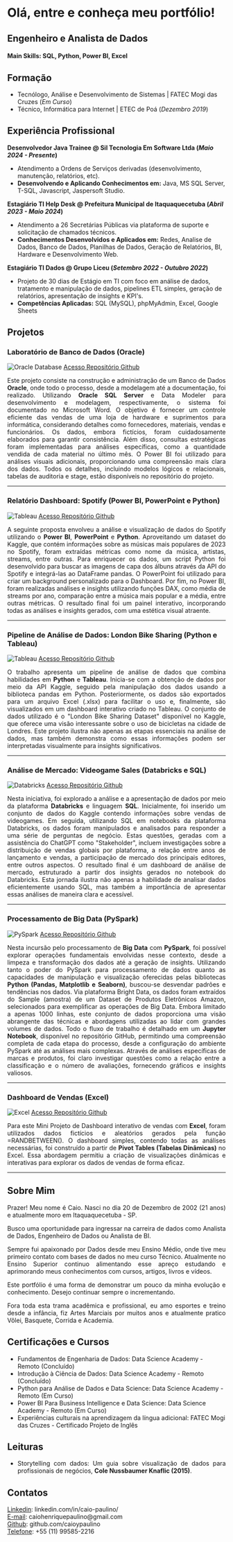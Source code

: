 # Olá, entre e conheça meu portfólio!

## Engenheiro e Analista de Dados

#### Main Skills: SQL, Python, Power BI, Excel

## Formação
- Tecnólogo, Análise e Desenvolvimento de Sistemas | FATEC Mogi das Cruzes (_Em Curso_)								       		
- Técnico, Informática para Internet	| ETEC de Poá (_Dezembro 2019_)	 			        		

## Experiência Profissional
**Desenvolvedor Java Trainee @ Sil Tecnologia Em Software Ltda (_Maio 2024 - Presente_)**
- Atendimento a Ordens de Serviços derivadas (desenvolvimento, manutenção, relatórios, etc).
- **Desenvolvendo e Aplicando Conhecimentos em:** Java, MS SQL Server, T-SQL, Javascript, Jaspersoft Studio.

**Estagiário TI Help Desk @ Prefeitura Municipal de Itaquaquecetuba (_Abril 2023 - Maio 2024_)**
- Atendimento a 26 Secretárias Públicas via plataforma de suporte e solicitação de chamados técnicos.
- **Conhecimentos Desenvolvidos e Aplicados em:** Redes, Analise de Dados, Banco
de Dados, Planilhas de Dados, Geração de Relatórios, BI, Hardware e
Desenvolvimento Web.

**Estagiário TI Dados @ Grupo Liceu (_Setembro 2022 - Outubro 2022_)**
- Projeto de 30 dias de Estágio em TI com foco em análise de dados,
tratamento e manipulação de dados, pipelines ETL simples, geração de
relatórios, apresentação de insights e KPI's.
- **Competências Aplicadas:** SQL (MySQL), phpMyAdmin, Excel, Google
Sheets

## Projetos
### Laboratório de Banco de Dados (Oracle)
![Oracle Database](/assets/img/Oracle.jpg) 
[Acesso Repositório Github](https://github.com/caioypaulino/Lab-Banco-de-Dados)

<p align="justify">Este projeto consiste na construção e administração de um Banco de Dados <b>Oracle</b>, onde todo o processo, desde a modelagem até a documentação, foi realizado. Utilizando <b>Oracle SQL Server</b> e Data Modeler para desenvolvimento e modelagem, respectivamente, o sistema foi documentado no Microsoft Word. O objetivo é fornecer um controle eficiente das vendas de uma loja de hardware e suprimentos para informática, considerando detalhes como fornecedores, materiais, vendas e funcionários. Os dados, embora fictícios, foram cuidadosamente elaborados para garantir consistência. Além disso, consultas estratégicas foram implementadas para análises específicas, como a quantidade vendida de cada material no último mês. O Power BI foi utilizado para análises visuais adicionais, proporcionando uma compreensão mais clara dos dados. Todos os detalhes, incluindo modelos lógicos e relacionais, tabelas de auditoria e stage, estão disponíveis no repositório do projeto.</p>

-----------------------

### Relatório Dashboard: Spotify (Power BI, PowerPoint e Python)
![Tableau](/assets/img/PowerBI.png)
[Acesso Repositório Github](https://github.com/caioypaulino/Projeto-PowerBI_Spotify)
 
<p align="justify">A seguinte proposta envolveu a análise e visualização de dados do Spotify utilizando o <b>Power BI</b>, <b>PowerPoint</b> e <b>Python</b>. Aproveitando um dataset do Kaggle, que contém informações sobre as músicas mais populares de 2023 no Spotify, foram extraídas métricas como nome da música, artistas, streams, entre outras. Para enriquecer os dados, um script Python foi desenvolvido para buscar as imagens de capa dos álbuns através da API do Spotify e integrá-las ao DataFrame pandas. O PowerPoint foi utilizado para criar um background personalizado para o Dashboard. Por fim, no Power BI, foram realizadas análises e insights utilizando funções DAX, como média de streams por ano, comparação entre a música mais popular e a média, entre outras métricas. O resultado final foi um painel interativo, incorporando todas as análises e insights gerados, com uma estética visual atraente.</p>

-----------------------

### Pipeline de Análise de Dados: London Bike Sharing (Python e Tableau)
![Tableau](/assets/img/Tableau.jpg)
[Acesso Repositório Github](https://github.com/caioypaulino/Projeto-Coletar_Visualizar_Dados)
 
<p align="justify">O trabalho apresenta um pipeline de análise de dados que combina habilidades em <b>Python</b> e <b>Tableau</b>. Inicia-se com a obtenção de dados por meio da API Kaggle, seguido pela manipulação dos dados usando a biblioteca pandas em Python. Posteriormente, os dados são exportados para um arquivo Excel (.xlsx) para facilitar o uso e, finalmente, são visualizados em um dashboard interativo criado no Tableau. O conjunto de dados utilizado é o "London Bike Sharing Dataset" disponível no Kaggle, que oferece uma visão interessante sobre o uso de bicicletas na cidade de Londres. Este projeto ilustra não apenas as etapas essenciais na análise de dados, mas também demonstra como essas informações podem ser interpretadas visualmente para insights significativos.</p>

-----------------------

### Análise de Mercado: Videogame Sales (Databricks e SQL)
![Databricks](/assets/img/Databricks.jpg)
[Acesso Repositório Github](https://github.com/caioypaulino/Projeto-Videogame_Sales_Databricks)

<p align="justify">Nesta iniciativa, foi explorado a análise e a apresentação de dados por meio da plataforma <b>Databricks</b> e linguagem <b>SQL</b>. Inicialmente, foi inserido um conjunto de dados do Kaggle contendo informações sobre vendas de videogames. Em seguida, utilizando SQL em notebooks da plataforma Databricks, os dados foram manipulados e analisados para responder a uma série de perguntas de negócio. Estas questões, geradas com a assistência do ChatGPT como "Stakeholder", incluem investigações sobre a distribuição de vendas globais por plataforma, a relação entre anos de lançamento e vendas, a participação de mercado dos principais editores, entre outros aspectos. O resultado final é um dashboard de análise de mercado, estruturado a partir dos insights gerados no notebook do Databricks. Esta jornada ilustra não apenas a habilidade de analisar dados eficientemente usando SQL, mas também a importância de apresentar essas análises de maneira clara e acessível.</p>

-----------------------

### Processamento de Big Data (PySpark)
![PySpark](/assets/img/PySpark.jpg)
[Acesso Repositório Github](https://github.com/caioypaulino/Projeto-BigData_Analytics_PySpark)

<p align="justify">Nesta incursão pelo processamento de <b>Big Data</b> com <b>PySpark</b>, foi possível explorar operações fundamentais envolvidas nesse contexto, desde a limpeza e transformação dos dados até a geração de insights. Utilizando tanto o poder do PySpark para processamento de dados quanto as capacidades de manipulação e visualização oferecidas pelas bibliotecas <b>Python (Pandas, Matplotlib e Seaborn)</b>, buscou-se desvendar padrões e tendências nos dados. Via plataforma Bright Data, os dados foram extraídos do Sample (amostra) de um Dataset de Produtos Eletrônicos Amazon, selecionados para exemplificar as operações de Big Data. Embora limitado a apenas 1000 linhas, este conjunto de dados proporciona uma visão abrangente das técnicas e abordagens utilizadas ao lidar com grandes volumes de dados. Todo o fluxo de trabalho é detalhado em um <b>Jupyter Notebook</b>, disponível no repositório GitHub, permitindo uma compreensão completa de cada etapa do processo, desde a configuração do ambiente PySpark até as análises mais complexas. Através de análises específicas de marcas e produtos, foi claro investigar questões como a relação entre a classificação e o número de avaliações, fornecendo gráficos e insights valiosos.</p>

-----------------------

### Dashboard de Vendas (Excel)
![Excel](/assets/img/Excel.jpg)
[Acesso Repositório Github](https://github.com/caioypaulino/Projeto-Excel_Dashboard)

<p align="justify">Para este Mini Projeto de Dashboard interativo de vendas com <b>Excel</b>, foram utilizados dados fictícios e aleatórios gerados pela função =RANDBETWEEN(). O dashboard simples, contendo todas as análises necessárias, foi construído a partir de <b>Pivot Tables (Tabelas Dinâmicas)</b> no Excel. Essa abordagem permitiu a criação de visualizações dinâmicas e interativas para explorar os dados de vendas de forma eficaz.</p>

-----------------------

## Sobre Mim
<p align="justify">Prazer! Meu nome é Caio. Nasci no dia 20 de Dezembro de 2002 (21 anos) e atualmente moro em Itaquaquecetuba - SP.</p>

<p align="justify">Busco uma oportunidade para ingressar na carreira de dados como Analista de Dados, Engenheiro de Dados ou Analista de BI.</p>

<p align="justify">Sempre fui apaixonado por Dados desde meu Ensino Médio, onde tive meu primeiro contato com bases de dados no meu curso Técnico. Atualmente no Ensino Superior continuo alimentando esse apreço estudando e aprimorando meus conhecimentos com cursos, artigos, livros e vídeos.</p>

<p align="justify">Este portfólio é uma forma de demonstrar um pouco da minha evolução e conhecimento. Desejo continuar sempre o incrementando.</p>

<p align="justify">Fora toda esta trama acadêmica e profissional, eu amo esportes e treino desde a infância, fiz Artes Marciais por muitos anos e atualmente pratico Vôlei, Basquete, Corrida e Academia.</p>

## Certificações e Cursos

- Fundamentos de Engenharia de Dados: Data Science Academy - Remoto (Concluído)
- Introdução à Ciência de Dados: Data Science Academy - Remoto (Concluído)
- Python para Análise de Dados e Data Science: Data Science Academy - Remoto (Em Curso)
- Power BI Para Business Intelligence e Data Science: Data Science Academy - Remoto (Em Curso)
- Experiências culturais na aprendizagem da língua adicional: FATEC Mogi das Cruzes - Certificado Projeto de Inglês

## Leituras
- <p align="justify"> Storytelling com dados: Um guia sobre visualização de dados para profissionais de negócios, <b>Cole Nussbaumer Knaflic (2015)</b>.</p>


## Contatos
[Linkedin](https://www.linkedin.com/in/caio-paulino/): linkedin.com/in/caio-paulino/<br>
[E-mail](mailto:caiohenriquepaulino@gmail.com): caiohenriquepaulino@<span>gmail.com<br>
[Github](https://github.com/caioypaulino): github.com/caioypaulino<br>
[Telefone](https://api.whatsapp.com/send?phone=5511995852216): +55 (11) 99585-2216<br>
